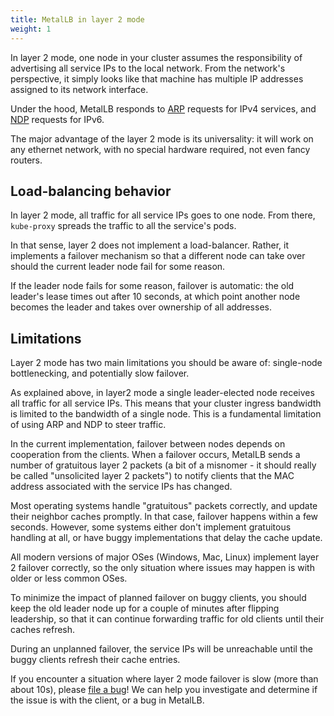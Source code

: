 ```yaml
---
title: MetalLB in layer 2 mode
weight: 1
---
```


In layer 2 mode, one node in your cluster assumes the responsibility
of advertising all service IPs to the local network. From the
network's perspective, it simply looks like that machine has multiple
IP addresses assigned to its network interface.

Under the hood, MetalLB responds to [ARP](https://en.wikipedia.org/wiki/Address_Resolution_Protocol)
requests for IPv4 services, and [NDP](https://en.wikipedia.org/wiki/Neighbor_Discovery_Protocol) requests for IPv6.

The major advantage of the layer 2 mode is its universality: it will
work on any ethernet network, with no special hardware required, not
even fancy routers.

## Load-balancing behavior

In layer 2 mode, all traffic for all service IPs goes to one
node. From there, `kube-proxy` spreads the traffic to all the
service's pods.

In that sense, layer 2 does not implement a load-balancer. Rather, it
implements a failover mechanism so that a different node can take over
should the current leader node fail for some reason.

If the leader node fails for some reason, failover is automatic: the
old leader's lease times out after 10 seconds, at which point another
node becomes the leader and takes over ownership of all addresses.

## Limitations

Layer 2 mode has two main limitations you should be aware of:
single-node bottlenecking, and potentially slow failover.

As explained above, in layer2 mode a single leader-elected node
receives all traffic for all service IPs. This means that your cluster
ingress bandwidth is limited to the bandwidth of a single node. This
is a fundamental limitation of using ARP and NDP to steer traffic.

In the current implementation, failover between nodes depends on
cooperation from the clients. When a failover occurs, MetalLB sends a
number of gratuitous layer 2 packets (a bit of a misnomer - it should
really be called "unsolicited layer 2 packets") to notify clients that
the MAC address associated with the service IPs has changed.

Most operating systems handle "gratuitous" packets correctly, and
update their neighbor caches promptly. In that case, failover happens
within a few seconds. However, some systems either don't implement
gratuitous handling at all, or have buggy implementations that delay
the cache update.

All modern versions of major OSes (Windows, Mac, Linux) implement
layer 2 failover correctly, so the only situation where issues may
happen is with older or less common OSes.

To minimize the impact of planned failover on buggy clients, you
should keep the old leader node up for a couple of minutes after
flipping leadership, so that it can continue forwarding traffic for
old clients until their caches refresh.

During an unplanned failover, the service IPs will be unreachable
until the buggy clients refresh their cache entries.

If you encounter a situation where layer 2 mode failover is slow (more
than about 10s),
please [file a bug](https://github.com/google/metallb/issues/new)! We
can help you investigate and determine if the issue is with the
client, or a bug in MetalLB.
